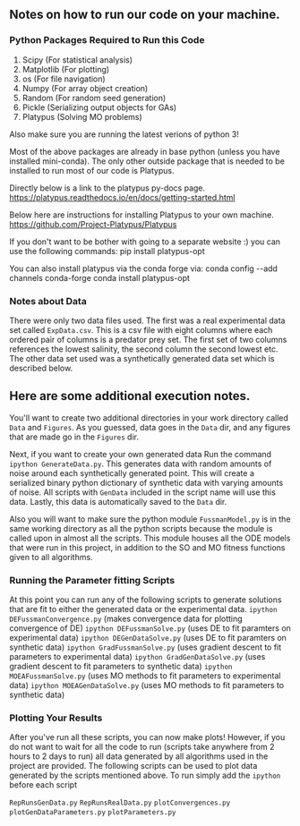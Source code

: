 
## Notes on how to run our code on your machine.
### Python Packages Required to Run this Code

1. Scipy (For statistical analysis)
2. Matplotlib (For plotting)
3. os (For file navigation)
4. Numpy (For array object creation)
5. Random (For random seed generation)
6. Pickle (Serializing output objects for GAs)
7. Platypus (Solving MO problems)

Also make sure you are running the latest verions of python 3!

Most of the above packages are already in base python (unless you have installed mini-conda). The only other outside package that is needed to be installed to run most of our code is Platypus.

Directly below is a link to the platypus py-docs page.
https://platypus.readthedocs.io/en/docs/getting-started.html

Below here are instructions for installing Platypus to your own machine.
https://github.com/Project-Platypus/Platypus

If you don't want to be bother with going to a separate website :) you can use the following commands:
    pip install platypus-opt

You can also install platypus via the conda forge via:
    conda config --add channels conda-forge
    conda install platypus-opt

### Notes about Data
There were only two data files used. The first was a real experimental data set called `ExpData.csv`. This is a csv file with eight columns where each ordered pair of columns is a predator prey set. The first set of two columns references the lowest salinity, the second column the second lowest etc. The other data set used was a synthetically generated data set which is described below.

## Here are some additional execution notes.
You'll want to create two additional directories in your work directory called `Data` and `Figures`. As you guessed, data goes in the `Data` dir, and any figures that are made go in the `Figures` dir.

Next, if you want to create your own generated data Run the command `ipython GenerateData.py`. This generates data with random amounts of noise around each synthetically generated point. This will create a serialized binary python dictionary of synthetic data with varying amounts of noise. All scripts with `GenData` included in the script name will use this data. Lastly, this data is automatically saved to the `Data` dir.

Also you will want to make sure the python module `FussmanModel.py` is in the same working directory as all the python scripts because the module is called upon in almost all the scripts. This module houses all the ODE models that were run in this project, in addition to the SO and MO fitness functions given to all algorithms.

### Running the Parameter fitting Scripts
At this point you can run any of the following scripts to generate solutions that are fit to either the generated data or the experimental data.
    `ipython DEFussmanConvergence.py` (makes convergence data for plotting convergence of DE)
    `ipython DEFussmanSolve.py` (uses DE to fit paramters on experimental data)
    `ipython DEGenDataSolve.py` (uses DE to fit paramters on synthetic data)
    `ipython GradFussmanSolve.py` (uses gradient descent to fit parameters to experimental data)
    `ipython GradGenDataSolve.py` (uses gradient descent to fit parameters to synthetic data)
    `ipython MOEAFussmanSolve.py` (uses MO methods to fit parameters to experimental data)
    `ipython MOEAGenDataSolve.py` (uses MO methods to fit parameters to synthetic data)

### Plotting Your Results
After you've run all these scripts, you can now make plots! However, if you do not want to wait for all the code to run (scripts take anywhere from 2 hours to 2 days to run) all data generated by all algorithms used in the project are provided. The following scripts can be used to plot data generated by the scripts mentioned above. To run simply add the `ipython` before each script

`RepRunsGenData.py`
`RepRunsRealData.py`
`plotConvergences.py`
`plotGenDataParameters.py`
`plotParameters.py`
